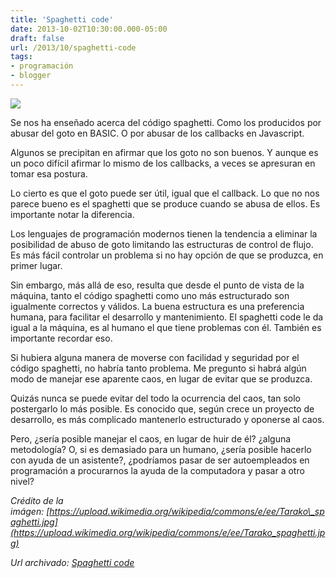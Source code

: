 ```yaml
---
title: 'Spaghetti code'
date: 2013-10-02T10:30:00.000-05:00
draft: false
url: /2013/10/spaghetti-code
tags: 
- programación
- blogger
---
```


[![](https://1.bp.blogspot.com/-9xMEdU2btdw/Ukw7wYIV6NI/AAAAAAAACQ8/sO3pxk__rhY/s320/Tarako_spaghetti.jpg)](https://1.bp.blogspot.com/-9xMEdU2btdw/Ukw7wYIV6NI/AAAAAAAACQ8/sO3pxk__rhY/s1600/Tarako_spaghetti.jpg)

  
Se nos ha enseñado acerca del código spaghetti. Como los producidos por abusar del goto en BASIC. O por abusar de los callbacks en Javascript.  

  
Algunos se precipitan en afirmar que los goto no son buenos. Y aunque es un poco difícil afirmar lo mismo de los callbacks, a veces se apresuran en tomar esa postura.  
  

Lo cierto es que el goto puede ser útil, igual que el callback. Lo que no nos parece bueno es el spaghetti que se produce cuando se abusa de ellos. Es importante notar la diferencia.

  
Los lenguajes de programación modernos tienen la tendencia a eliminar la posibilidad de abuso de goto limitando las estructuras de control de flujo. Es más fácil controlar un problema si no hay opción de que se produzca, en primer lugar.

  
Sin embargo, más allá de eso, resulta que desde el punto de vista de la máquina, tanto el código spaghetti como uno más estructurado son igualmente correctos y válidos. La buena estructura es una preferencia humana, para facilitar el desarrollo y mantenimiento. El spaghetti code le da igual a la máquina, es al humano el que tiene problemas con él. También es importante recordar eso.

  
Si hubiera alguna manera de moverse con facilidad y seguridad por el código spaghetti, no habría tanto problema. Me pregunto si habrá algún modo de manejar ese aparente caos, en lugar de evitar que se produzca.

  

Quizás nunca se puede evitar del todo la ocurrencia del caos, tan solo postergarlo lo más posible. Es conocido que, según crece un proyecto de desarrollo, es más complicado mantenerlo estructurado y oponerse al caos.  
  
Pero, ¿sería posible manejar el caos, en lugar de huir de él? ¿alguna metodología? O, si es demasiado para un humano, ¿sería posible hacerlo con ayuda de un asistente?, ¿podríamos pasar de ser autoempleados en programación a procurarnos la ayuda de la computadora y pasar a otro nivel?

  

_Crédito de la imágen: [https://upload.wikimedia.org/wikipedia/commons/e/ee/Tarako\_spaghetti.jpg](https://upload.wikimedia.org/wikipedia/commons/e/ee/Tarako_spaghetti.jpg)_

_*Url archivado: [Spaghetti code](https://akcdev.blogspot.com/2013/10/spaghetti-code.html)*_
